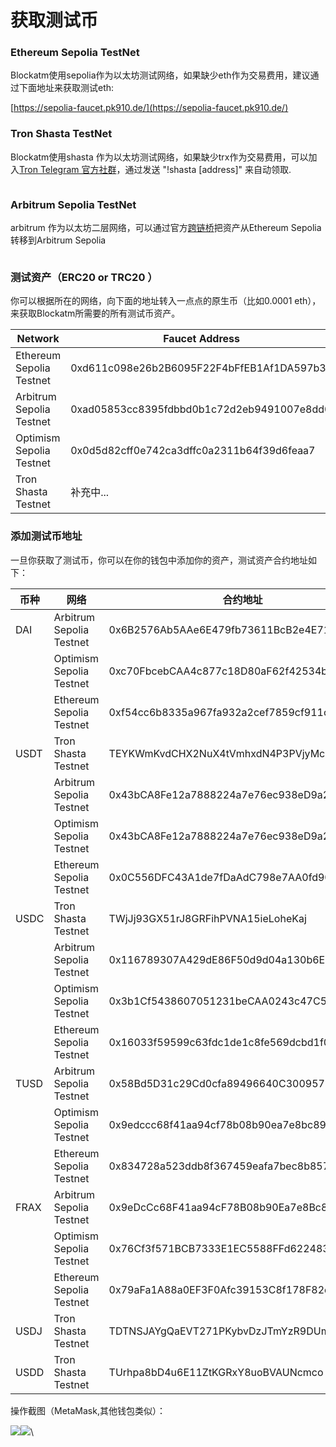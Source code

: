 # 获取测试币

### Ethereum Sepolia  TestNet

&#x20;Blockatm使用sepolia作为以太坊测试网络，如果缺少eth作为交易费用，建议通过下面地址来获取测试eth:

[https://sepolia-faucet.pk910.de/](https://sepolia-faucet.pk910.de/)

### Tron Shasta TestNet

&#x20;Blockatm使用shasta 作为以太坊测试网络，如果缺少trx作为交易费用，可以加入[Tron Telegram 官方社群](https://t.me/TronOfficialTechSupport2)，通过发送 "!shasta \[address]" 来自动领取.

<figure><img src="../../.gitbook/assets/image.png" alt=""><figcaption></figcaption></figure>

### Arbitrum Sepolia TestNet

arbitrum 作为以太坊二层网络，可以通过官方[跨链桥](https://bridge.arbitrum.io/?destinationChain=arbitrum-sepolia\&sourceChain=sepolia)把资产从Ethereum Sepolia转移到Arbitrum Sepolia

<figure><img src="../../.gitbook/assets/image (6).png" alt=""><figcaption></figcaption></figure>



### 测试资产（ERC20 or TRC20 ）

你可以根据所在的网络，向下面的地址转入一点点的原生币（比如0.0001 eth），来获取Blockatm所需要的所有测试币资产。

| Network                  | Faucet Address                             |
| ------------------------ | ------------------------------------------ |
| Ethereum Sepolia Testnet | 0xd611c098e26b2B6095F22F4bFfEB1Af1DA597b39 |
| Arbitrum Sepolia Testnet | 0xad05853cc8395fdbbd0b1c72d2eb9491007e8dd0 |
| Optimism Sepolia Testnet | 0x0d5d82cff0e742ca3dffc0a2311b64f39d6feaa7 |
| Tron Shasta Testnet      | 补充中...                                     |



### 添加测试币地址&#x20;

&#x20;一旦你获取了测试币，你可以在你的钱包中添加你的资产，测试资产合约地址如下：

| 币种   | 网络                       | 合约地址                                       |
| ---- | ------------------------ | ------------------------------------------ |
| DAI  | Arbitrum Sepolia Testnet | 0x6B2576Ab5AAe6E479fb73611BcB2e4E71126FeAf |
|      | Optimism Sepolia Testnet | 0xc70FbcebCAA4c877c18D80aF62f42534bD18eB6D |
|      | Ethereum Sepolia Testnet | 0xf54cc6b8335a967fa932a2cef7859cf911cfc582 |
| USDT | Tron Shasta Testnet      | TEYKWmKvdCHX2NuX4tVmhxdN4P3PVjyMcu         |
|      | Arbitrum Sepolia Testnet | 0x43bCA8Fe12a7888224a7e76ec938eD9a29800cE2 |
|      | Optimism Sepolia Testnet | 0x43bCA8Fe12a7888224a7e76ec938eD9a29800cE2 |
|      | Ethereum Sepolia Testnet | 0x0C556DFC43A1de7fDaAdC798e7AA0fd90E62f54E |
| USDC | Tron Shasta Testnet      | TWjJj93GX51rJ8GRFihPVNA15ieLoheKaj         |
|      | Arbitrum Sepolia Testnet | 0x116789307A429dE86F50d9d04a130b6E99a2107B |
|      | Optimism Sepolia Testnet | 0x3b1Cf5438607051231beCAA0243c47C5BD60aeec |
|      | Ethereum Sepolia Testnet | 0x16033f59599c63fdc1de1c8fe569dcbd1f0d9da3 |
| TUSD | Arbitrum Sepolia Testnet | 0x58Bd5D31c29Cd0cfa89496640C3009578B98E6b5 |
|      | Optimism Sepolia Testnet | 0x9edccc68f41aa94cf78b08b90ea7e8bc899c874f |
|      | Ethereum Sepolia Testnet | 0x834728a523ddb8f367459eafa7bec8b85767714c |
| FRAX | Arbitrum Sepolia Testnet | 0x9eDcCc68F41aa94cF78B08b90Ea7e8Bc899c874F |
|      | Optimism Sepolia Testnet | 0x76Cf3f571BCB7333E1EC5588FFd6224837D4ed33 |
|      | Ethereum Sepolia Testnet | 0x79aFa1A88a0EF3F0Afc39153C8f178F82db51326 |
| USDJ | Tron Shasta Testnet      | TDTNSJAYgQaEVT271PKybvDzJTmYzR9DUm         |
| USDD | Tron Shasta Testnet      | TUrhpa8bD4u6E11ZtKGRxY8uoBVAUNcmco         |

操作截图（MetaMask,其他钱包类似）：

![](<../../.gitbook/assets/image (8).png>)![](<../../.gitbook/assets/image (9).png>)\



